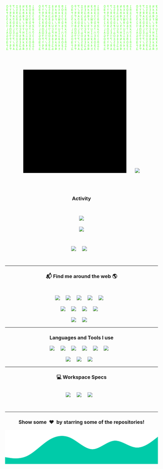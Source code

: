 ![Matrix SVG](assets/matrix.svg)


<br>
<br>

<p align="center">
<img height="340px" alt="GIF" src="assets/Profile.gif" />&nbsp;&nbsp;&nbsp;&nbsp;&nbsp;&nbsp;
<img src="https://github-readme-stats.vercel.app/api/top-langs/?username=NovusEdge&theme=tokyonight&langs_count=7" />
</p>

<br>
<br>

<h3 align="center">Activity</h3>

<br>

<p align="center">

<img src="https://github-readme-stats.vercel.app/api?username=NovusEdge&theme=tokyonight&show_icons=true&count_private=false&show_icons=true" />

<br>
<br>

<img src="https://api.visitorbadge.io/api/visitors?user=NovusEdge&repo=NovusEdge&label=Visitors&countColor=%232ccce4" />

</p>


<br>

<p align="center">
<a href="https://ko-fi.com/Y8Y864JWT"><img src="https://ko-fi.com/img/githubbutton_sm.svg"/></a>&nbsp;&nbsp;&nbsp;&nbsp;
<a href="https://www.patreon.com/bePatron?u=61331212"><img src="https://img.shields.io/badge/Support_me_on_Patreon-%23D14836?style=for-the-badge&logo=patreon&logoColor=white"/></a>&nbsp;&nbsp;&nbsp;&nbsp;
</p>

<br>

---

<h3  align='center'>📬 Find me around the web 🌎 </h3>
<br>
<p align='center'>
<a href="https://app.hackthebox.eu/profile/672731"><img src="https://img.shields.io/badge/HackTheBox%20-%23339903.svg?&style=for-the-badge&logo=hackthebox&logoColor=white"/></a>&nbsp;&nbsp;&nbsp;&nbsp;
<a href="https://www.linkedin.com/in/aliasgarkhimani/"><img src="https://img.shields.io/badge/linkedin-%230077B5.svg?&style=for-the-badge&logo=linkedin&logoColor=white" /></a>&nbsp;&nbsp;&nbsp;&nbsp;
<a href="mailto:novusedge0@gmail.com?subject=Hi!"><img src="https://img.shields.io/badge/gmail-%23D14836.svg?&style=for-the-badge&logo=gmail&logoColor=white" /></a>&nbsp;&nbsp;&nbsp;&nbsp;
<a href="mailto:oniontempt@protonmail.ch?subject=Hi!"><img src="https://img.shields.io/badge/ProtonMail-8B89CC?style=for-the-badge&logo=protonmail&logoColor=white" /></a>&nbsp;&nbsp;&nbsp;&nbsp;
<a href="https://msng.link/o/?NovusEdge=tg"><img src="https://img.shields.io/badge/Telegram-2CA5E0?style=for-the-badge&logo=telegram&logoColor=white" /></a>&nbsp;&nbsp;&nbsp;&nbsp;
<br>
<br>
<a href="https://ctflearn.com/user/oniontempt"><img src="https://img.shields.io/badge/CTFLearn-000000?style=for-the-badge&logo=square&logoColor=white"/></a>&nbsp;&nbsp;&nbsp;&nbsp;
<a href="https://discordapp.com/users/650299646681284608"><img src="https://img.shields.io/badge/Discord-7289DA?style=for-the-badge&logo=discord&logoColor=white" /></a>&nbsp;&nbsp;&nbsp;&nbsp;
<a href="https://app.slack.com/client/T02A30SFRB8/D02A6MU437F/user_profile/U02AZCEGYM6"><img src="https://img.shields.io/badge/Slack-4A154B?style=for-the-badge&logo=slack&logoColor=white" /></a>&nbsp;&nbsp;&nbsp;&nbsp;
<a href="https://tryhackme.com/p/oniontempt"><img src="https://img.shields.io/badge/TryHackMe-033142.svg?&style=for-the-badge&logo=tryhackme&logoColor=white" /></a>&nbsp;&nbsp;&nbsp;&nbsp;
<br>
<br>
<a href="https://www.codewars.com/users/NovusEdge"><img src="https://img.shields.io/badge/Codewars-%23D53410.svg?&style=for-the-badge&logo=codewars&logoColor=white" /></a>&nbsp;&nbsp;&nbsp;&nbsp;
<a href="https://projecteuler.chat/memberlist.php?mode=viewprofile&u=19078"><img src="https://img.shields.io/badge/Project_Euler_Forums-7289DA.svg?&style=for-the-badge&logo=square&logoColor=white" /></a>&nbsp;&nbsp;&nbsp;&nbsp;
</p>
<!-- https://projecteuler.chat/memberlist.php?mode=viewprofile&u=19078 -->

---

<h3 align="center">Languages and Tools I use</h3>

<p align="center">
<img src="https://img.shields.io/badge/Python-3776AB?style=for-the-badge&logo=python&logoColor=white" />&nbsp;&nbsp;&nbsp;&nbsp;
<img src="https://img.shields.io/badge/C-00599C?style=for-the-badge&logo=c&logoColor=white" />&nbsp;&nbsp;&nbsp;&nbsp;
<img src="https://img.shields.io/badge/C%2B%2B-00599C?style=for-the-badge&logo=c%2B%2B&logoColor=white" />&nbsp;&nbsp;&nbsp;&nbsp;
<img src="https://img.shields.io/badge/Go-00ADD8?style=for-the-badge&logo=go&logoColor=white" />&nbsp;&nbsp;&nbsp;&nbsp;
<img src="https://img.shields.io/badge/Perl-39457E?style=for-the-badge&logo=perl&logoColor=white" />&nbsp;&nbsp;&nbsp;&nbsp;
<img src="https://img.shields.io/badge/Docker-0095D5?&style=for-the-badge&logo=docker&logoColor=white" />&nbsp;&nbsp;&nbsp;&nbsp;
<br>
<br>
<img src="https://img.shields.io/badge/Shell_Script-121011?style=for-the-badge&logo=gnu-bash&logoColor=white" />&nbsp;&nbsp;&nbsp;&nbsp;
<img src="https://img.shields.io/badge/MySQL-00000F?style=for-the-badge&logo=mysql&logoColor=white" />&nbsp;&nbsp;&nbsp;&nbsp;
<img src="https://img.shields.io/badge/Markdown-000000?style=for-the-badge&logo=markdown&logoColor=white" />&nbsp;&nbsp;&nbsp;&nbsp;
<br>
</p>

---

<h3 align="center">💻 Workspace Specs</h3>
<p align="center">
<br>
<img src="https://img.shields.io/badge/NVIDIA-GeForce_RTX_2060-76B900?style=for-the-badge&logo=nvidia&logoColor=white" />&nbsp;&nbsp;&nbsp;&nbsp;
<img src="https://img.shields.io/badge/Intel-Core_i7_10700K-0071C5?style=for-the-badge&logo=intel&logoColor=white" />&nbsp;&nbsp;&nbsp;&nbsp;
<img src="https://img.shields.io/badge/Linux-Kali_2021.2-d42bf2?style=for-the-badge&logo=linux&logoColor=white" />&nbsp;&nbsp;&nbsp;&nbsp;
</p>

<br>

---

<div align="center">
<h3 align="center">Show some &nbsp;❤️&nbsp; by starring some of the repositories!</h3>
</div><img src="assets/wave.svg" />
